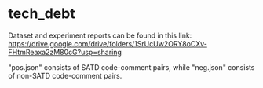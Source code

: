 # tech_debt

Dataset and experiment reports can be found in this link: https://drive.google.com/drive/folders/1SrUcUw2ORY8oCXv-FHtmReaxa2zM80cG?usp=sharing

"pos.json" consists of SATD code-comment pairs, while "neg.json" consists of non-SATD code-comment pairs.
